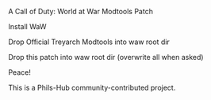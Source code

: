 A Call of Duty: World at War Modtools Patch

Install WaW

Drop Official Treyarch Modtools into waw root dir

Drop this patch into waw root dir (overwrite all when asked)

Peace!

This is a Phils-Hub community-contributed project.
